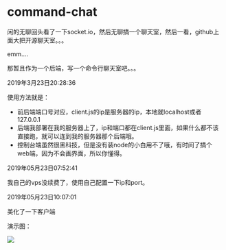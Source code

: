 # command-chat
闲的无聊回头看了一下socket.io，然后无聊搞一个聊天室，然后一看，github上面大把开源聊天室。。。

emm....

那暂且作为一个后端，写一个命令行聊天室吧。。。

2019年3月23日20:28:36

使用方法就是：

- 前后端端口号对应，client.js的ip是服务器的ip，本地就localhost或者127.0.0.1
- 后端我部署在我的服务器上了，ip和端口都在client.js里面，如果什么都不该直接跑，就可以连到我的服务器那个后端哦。
- 控制台端虽然很黑科技，但是没有装node的小白用不了哦，有时间了搞个web端，因为不会画界面，所以你懂得。

2019年05月23日07:52:41

我自己的vps没续费了，使用自己配置一下ip和port。

2019年05月23日10:07:01

美化了一下客户端

演示图：

![](http://qiniu.blog.seeln.com/6B9CF70F-BCD8-4DAE-8F95-0113E3A1F1F0.png)


